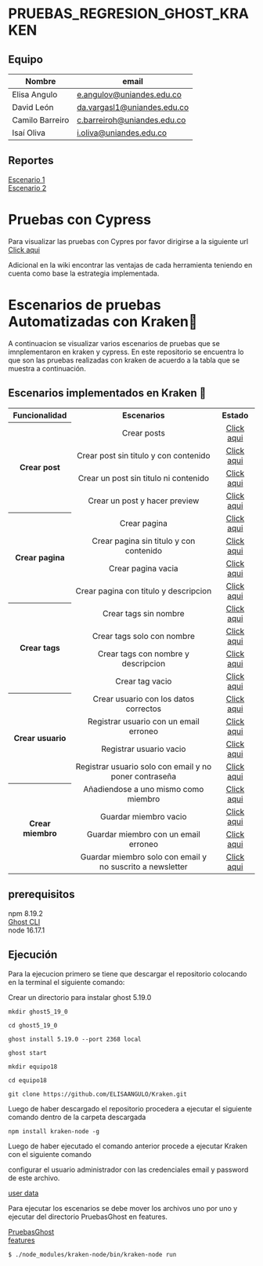# PRUEBAS_REGRESION_GHOST_KRAKEN
 
 ## Equipo 

| Nombre            | email |
| -------------     | ------------- |
| Elisa Angulo      | e.angulov@uniandes.edu.co  |
| David León        | da.vargasl1@uniandes.edu.co   |
| Camilo Barreiro   | c.barreiroh@uniandes.edu.co  |
| Isaí Oliva        | i.oliva@uniandes.edu.co  |
## Reportes
[Escenario 1](https://uniandes-my.sharepoint.com/:w:/g/personal/i_oliva_uniandes_edu_co/EXtuFEWlQ8FFoqIdmjGWBmcBDiaRgZ8WDSPJ5eBV24qOag?e=Gh5AHH)
<br/>
[Escenario 2](https://uniandes-my.sharepoint.com/:w:/g/personal/i_oliva_uniandes_edu_co/EXtuFEWlQ8FFoqIdmjGWBmcBDiaRgZ8WDSPJ5eBV24qOag?e=hxbCSF)

# Pruebas con Cypress

Para visualizar las pruebas con Cypres por favor dirigirse a la siguiente url <a href="https://github.com/ELISAANGULO/Cypress">Click aqui</a>

Adicional en la wiki encontrar las ventajas de cada herramienta teniendo en cuenta como base la estrategia implementada.


<h1 align="left">Escenarios de pruebas Automatizadas con Kraken🐙</h1>

A continuacion se visualizar varios escenarios de pruebas que se imnplementaron en kraken y cypress. En este repositorio se encuentra lo que son las pruebas realizadas con kraken de acuerdo a la tabla que se muestra a continuación.


## Escenarios implementados en Kraken 🐙

<table align="center">
<tr align="center">
<th><center>Funcionalidad</center></th>
<th><center>Escenarios</center></th>
<th><center>Estado</center></th>
</tr>
<tr align="center">
<th rowspan="4"><center> Crear post</center></th>
<td>Crear posts</td>
<td><a href="https://github.com/ELISAANGULO/pruebaskraken/tree/main/reports/Funcionalidad_Crear_Post">Click aqui</a></td>
</tr>
<tr align="center">
<td>Crear post sin titulo y con contenido</td>
<td><a href="https://github.com/ELISAANGULO/pruebaskraken/tree/main/reports/Funcionalidad_Crear_Post">Click aqui</a></td>
</tr>
<tr align="center">
<td>Crear un post sin titulo ni contenido</td>
<td><a href="https://github.com/ELISAANGULO/pruebaskraken/tree/main/reports/Funcionalidad_Crear_Post">Click aqui</a></td>
</tr>
<tr align="center">
<td>Crear un post y hacer preview</td>
<td><a href="https://github.com/ELISAANGULO/pruebaskraken/tree/main/reports/Funcionalidad_Crear_Post">Click aqui</a></td>
</tr>
<tr align="center">
<th rowspan="4"><center>Crear pagina</center></th>
<td>Crear pagina </td>
<td><a href="https://github.com/ELISAANGULO/pruebaskraken/tree/main/reports/Crear_Pagina_Nueva">Click aqui</a></td>
</tr>
<tr align="center">
<td>Crear pagina sin titulo y con contenido</td>
<td><a href="https://github.com/ELISAANGULO/pruebaskraken/tree/main/reports/Crear_Pagina_Sin_Titulo_Con_Contenido">Click aqui</a></td>
</tr>
<tr align="center">
<td>Crear pagina vacia</td>
<td><a href="https://github.com/ELISAANGULO/pruebaskraken/tree/main/reports/Crear_Pagina_Vacia">Click aqui</a></td>
</tr>
<tr align="center">
<td>Crear pagina con titulo y descripcion</td>
<td><a href="https://github.com/ELISAANGULO/pruebaskraken/tree/main/reports/Crear_pagina_con_titulo_con_descripcion">Click aqui</a></td>
</tr>
<tr align="center">
<th rowspan="4"><center> Crear tags</center></th>
<td>Crear tags sin nombre</td>
<td><a href="https://github.com/ELISAANGULO/pruebaskraken/tree/main/reports/Crear_Tag_Sin_Nombre">Click aqui</a></td>
</tr>
<tr align="center">
<td>Crear tags solo con nombre</td>
<td><a href="https://github.com/ELISAANGULO/pruebaskraken/tree/main/reports/Crear_Tag_Solo_Con_Nombre">Click aqui</a></td>
</tr>
<tr align="center">
<td>Crear tags con nombre y descripcion</td>
<td><a href="https://github.com/ELISAANGULO/pruebaskraken/tree/main/reports/Crear_Tag_Con_Nombre_Con_Descripcion">Click aqui</a></td>
</tr>
<tr align="center">
<td>Crear tag vacio</td>
<td><a href="https://github.com/ELISAANGULO/pruebaskraken/tree/main/reports/Crear_Tag_Vacio">Click aqui</a></td>
</tr>
<tr align="center">
<th rowspan="4"><center> Crear usuario</center></th>
<td>Crear usuario con los datos correctos</td>
<td><a href="https://github.com/ELISAANGULO/pruebaskraken/tree/main/reports/Crear_Usuario_Datos_Correctos">Click aqui</a></td>
</tr>
<tr align="center">
<td>Registrar usuario con un email erroneo</td>
<td><a href="https://github.com/ELISAANGULO/pruebaskraken/tree/main/reports/Crear_Usuario_Email_Incorrecto">Click aqui</a></td>
</tr>
<tr align="center">
<td>Registrar usuario vacio</td>
<td><a href="https://github.com/ELISAANGULO/pruebaskraken/tree/main/reports/Crear_Usuario_Datos_Vacios">Click aqui</a></td>
</tr>
<tr align="center">
<td>Registrar usuario solo con email y no poner contraseña </td>
<td><a href="https://github.com/ELISAANGULO/pruebaskraken/tree/main/reports/Crear_Usuario_Sin_Contrase%C3%B1a">Click aqui</a></td>
</tr>
<tr align="center">
<th rowspan="4"><center> Crear miembro</center></th>
<td>Añadiendose a uno mismo como miembro</td>
<td><a href="https://github.com/ELISAANGULO/pruebaskraken/tree/main/reports/Crear_miembro_A%C3%B1adirse_Como_Miembro">Click aqui</a></td>
</tr>
<tr align="center">
<td>Guardar miembro vacio</td>
<td><a href="https://github.com/ELISAANGULO/pruebaskraken/tree/main/reports/Crear_miembro_vacio">Click aqui</a></td>
</tr>
<tr align="center">
<td>Guardar miembro con un email erroneo</td>
<td><a href="https://github.com/ELISAANGULO/pruebaskraken/tree/main/reports/Crear_miembro_con_email_erroneo">Click aqui</a></td>
</tr>
<tr align="center">
<td>Guardar miembro solo con email y no suscrito a newsletter</td>
<td><a href="https://github.com/ELISAANGULO/pruebaskraken/tree/main/reports/Crear_miembro_con_.email_correcto">Click aqui</a></td>
</tr>
</table>

## prerequisitos 

npm 8.19.2
<br/> 
[Ghost CLI](https://ghost.org/docs/ghost-cli/)
<br/>
node 16.17.1

## Ejecución

Para la ejecucion primero se tiene que descargar el repositorio colocando en la terminal el siguiente comando:


Crear un directorio para instalar ghost 5.19.0
```shell
mkdir ghost5_19_0
```
```shell
cd ghost5_19_0
```

```shell
ghost install 5.19.0 --port 2368 local
```
```shell
ghost start
```

```shell
mkdir equipo18
```

```shell
cd equipo18
```

```shell
git clone https://github.com/ELISAANGULO/Kraken.git
```
Luego de haber descargado el repositorio procedera a ejecutar el siguiente comando dentro de la carpeta descargada

```shell
npm install kraken-node -g
```

Luego de haber ejecutado el comando anterior procede a ejecutar Kraken con el siguiente comando

configurar el usuario administrador con las credenciales email y password de este archivo.

[user data](/features/web/step_definitions/pages_object/userData.js)

Para ejecutar los escenarios se debe mover los archivos uno por uno y ejecutar del directorio PruebasGhost en features.

[PruebasGhost](/PruebasGhost)
</br>
[features](/features)


```shell
$ ./node_modules/kraken-node/bin/kraken-node run
```


